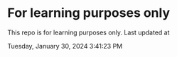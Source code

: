# For learning purposes only
This repo is for learning purposes only.
Last updated at

Tuesday, January 30, 2024 3:41:23 PM

